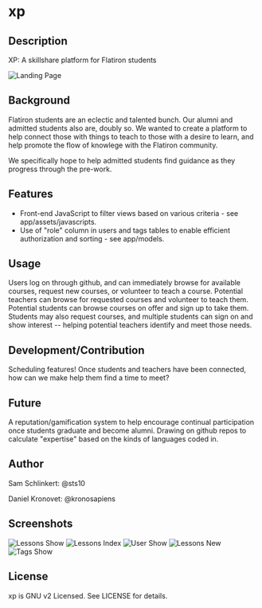# xp

## Description

XP: A skillshare platform for Flatiron students


![Landing Page](/images/01_root.png "Landing Page")

## Background

Flatiron students are an eclectic and talented bunch. Our alumni and admitted students also are, doubly so. We wanted to create a platform to help connect those with things to teach to those with a desire to learn, and help promote the flow of knowlege with the Flatiron community.

We specifically hope to help admitted students find guidance as they progress through the pre-work.

## Features

* Front-end JavaScript to filter views based on various criteria - see app/assets/javascripts.
* Use of "role" column in users and tags tables to enable efficient authorization and sorting - see app/models.

## Usage

Users log on through github, and can immediately browse for available courses, request new courses, or volunteer to teach a course. Potential teachers can browse for requested courses and volunteer to teach them. Potential students can browse courses on offer and sign up to take them. Students may also request courses, and multiple students can sign on and show interest -- helping potential teachers identify and meet those needs.

## Development/Contribution

Scheduling features! Once students and teachers have been connected, how can we make help them find a time to meet?

## Future

A reputation/gamification system to help encourage continual participation once students graduate and become alumni. Drawing on github repos to calculate "expertise" based on the kinds of languages coded in.

## Author

Sam Schlinkert: @sts10

Daniel Kronovet: @kronosapiens

## Screenshots

![Lessons Show](/images/02_lessons_show.png "Lessons Show")
![Lessons Index](/images/03_lessons_index.png "Lessons Index")
![User Show](/images/04_user_show.png "User Show")
![Lessons New](/images/05_lessons_new.png "Lessons New")
![Tags Show](/images/06_tags_show.png "Tags Show")

## License

xp is GNU v2 Licensed. See LICENSE for details.
